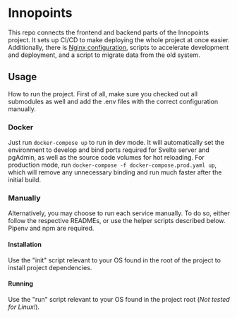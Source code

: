 # Innopoints

This repo connects the frontend and backend parts of the Innopoints project. It sets up CI/CD to make deploying the whole project at once easier. Additionally, there is [Nginx configuration](./nginx), scripts to accelerate development and deployment, and a script to migrate data from the old system.

## Usage

How to run the project. First of all, make sure you checked out all submodules as well and add the .env files with the correct configuration manually.

### Docker

Just run `docker-compose up` to run in dev mode. It will automatically set the environment to develop and bind ports required for Svelte server and pgAdmin, as well as the source code volumes for hot reloading.
For production mode, run `docker-compose -f docker-compose.prod.yaml up`, which will remove any unnecessary binding and run much faster after the initial build.

### Manually

Alternatively, you may choose to run each service manually. To do so, either follow the respective READMEs, or use the helper scripts described below. Pipenv and npm are required.

#### Installation

Use the "init" script relevant to your OS found in the root of the project to install project dependencies. 

#### Running

Use the "run" script relevant to your OS found in the project root (_Not tested for Linux!_).
